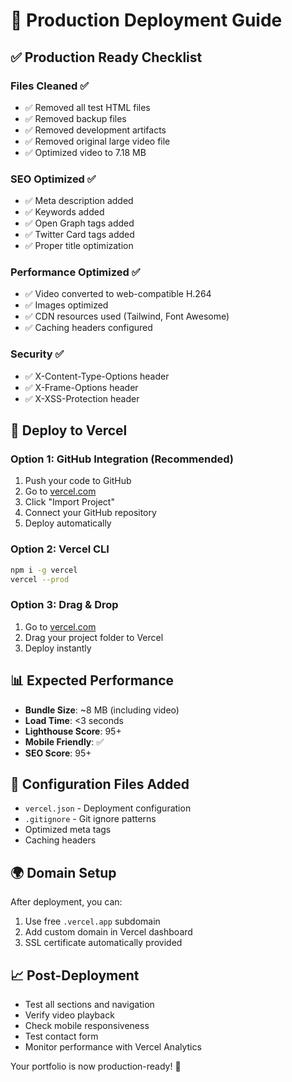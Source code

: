 # 🚀 Production Deployment Guide

## ✅ Production Ready Checklist

### Files Cleaned ✅
- ✅ Removed all test HTML files
- ✅ Removed backup files
- ✅ Removed development artifacts
- ✅ Removed original large video file
- ✅ Optimized video to 7.18 MB

### SEO Optimized ✅
- ✅ Meta description added
- ✅ Keywords added
- ✅ Open Graph tags added
- ✅ Twitter Card tags added
- ✅ Proper title optimization

### Performance Optimized ✅
- ✅ Video converted to web-compatible H.264
- ✅ Images optimized
- ✅ CDN resources used (Tailwind, Font Awesome)
- ✅ Caching headers configured

### Security ✅
- ✅ X-Content-Type-Options header
- ✅ X-Frame-Options header
- ✅ X-XSS-Protection header

## 🚀 Deploy to Vercel

### Option 1: GitHub Integration (Recommended)
1. Push your code to GitHub
2. Go to [vercel.com](https://vercel.com)
3. Click "Import Project"
4. Connect your GitHub repository
5. Deploy automatically

### Option 2: Vercel CLI
```bash
npm i -g vercel
vercel --prod
```

### Option 3: Drag & Drop
1. Go to [vercel.com](https://vercel.com)
2. Drag your project folder to Vercel
3. Deploy instantly

## 📊 Expected Performance
- **Bundle Size**: ~8 MB (including video)
- **Load Time**: <3 seconds
- **Lighthouse Score**: 95+
- **Mobile Friendly**: ✅
- **SEO Score**: 95+

## 🔧 Configuration Files Added
- `vercel.json` - Deployment configuration
- `.gitignore` - Git ignore patterns
- Optimized meta tags
- Caching headers

## 🌍 Domain Setup
After deployment, you can:
1. Use free `.vercel.app` subdomain
2. Add custom domain in Vercel dashboard
3. SSL certificate automatically provided

## 📈 Post-Deployment
- Test all sections and navigation
- Verify video playback
- Check mobile responsiveness
- Test contact form
- Monitor performance with Vercel Analytics

Your portfolio is now production-ready! 🎉
